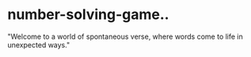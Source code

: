 # number-solving-game..
"Welcome to a world of spontaneous verse, where words come to life in unexpected ways."
